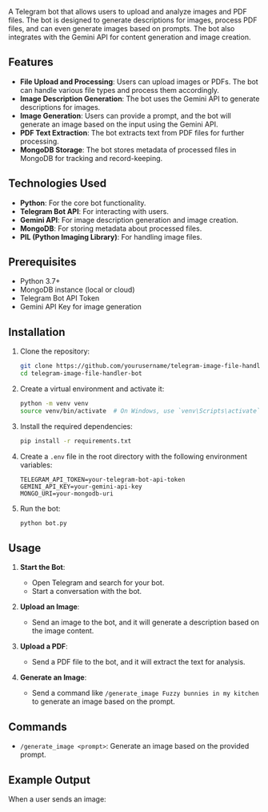 A Telegram bot that allows users to upload and analyze images and PDF files. The bot is designed to generate descriptions for images, process PDF files, and can even generate images based on prompts. The bot also integrates with the Gemini API for content generation and image creation.

## Features
- **File Upload and Processing**: Users can upload images or PDFs. The bot can handle various file types and process them accordingly.
- **Image Description Generation**: The bot uses the Gemini API to generate descriptions for images.
- **Image Generation**: Users can provide a prompt, and the bot will generate an image based on the input using the Gemini API.
- **PDF Text Extraction**: The bot extracts text from PDF files for further processing.
- **MongoDB Storage**: The bot stores metadata of processed files in MongoDB for tracking and record-keeping.

## Technologies Used
- **Python**: For the core bot functionality.
- **Telegram Bot API**: For interacting with users.
- **Gemini API**: For image description generation and image creation.
- **MongoDB**: For storing metadata about processed files.
- **PIL (Python Imaging Library)**: For handling image files.

## Prerequisites

- Python 3.7+
- MongoDB instance (local or cloud)
- Telegram Bot API Token
- Gemini API Key for image generation

## Installation

1. Clone the repository:
    ```bash
    git clone https://github.com/yourusername/telegram-image-file-handler-bot.git
    cd telegram-image-file-handler-bot
    ```

2. Create a virtual environment and activate it:
    ```bash
    python -m venv venv
    source venv/bin/activate  # On Windows, use `venv\Scripts\activate`
    ```

3. Install the required dependencies:
    ```bash
    pip install -r requirements.txt
    ```

4. Create a `.env` file in the root directory with the following environment variables:
    ```
    TELEGRAM_API_TOKEN=your-telegram-bot-api-token
    GEMINI_API_KEY=your-gemini-api-key
    MONGO_URI=your-mongodb-uri
    ```

5. Run the bot:
    ```bash
    python bot.py
    ```

## Usage

1. **Start the Bot**: 
   - Open Telegram and search for your bot.
   - Start a conversation with the bot.

2. **Upload an Image**:
   - Send an image to the bot, and it will generate a description based on the image content.

3. **Upload a PDF**:
   - Send a PDF file to the bot, and it will extract the text for analysis.

4. **Generate an Image**:
   - Send a command like `/generate_image Fuzzy bunnies in my kitchen` to generate an image based on the prompt.

## Commands

- `/generate_image <prompt>`: Generate an image based on the provided prompt.

## Example Output

When a user sends an image:
